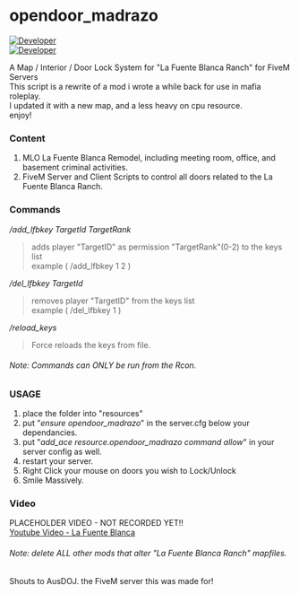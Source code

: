 # opendoor_madrazo  
[![Developer](https://img.shields.io/badge/Developer-WiPAFiveM-BADA55)](https://whatisprojectawesome.com)  
[![Developer](https://img.shields.io/github/repo-size/mikethemadkiwi/opendoor_madrazo)](https://github.com/mikethemadkiwi/opendoor_madrazo/releases/latest)  


A Map / Interior / Door Lock System for "La Fuente Blanca Ranch" for FiveM Servers  
This script is a rewrite of a mod i wrote a while back for use in mafia roleplay.  
I updated it with a new map, and a less heavy on cpu resource.  
enjoy!  
  
### Content
1. MLO La Fuente Blanca Remodel, including meeting room, office, and basement criminal activities.  
2. FiveM Server and Client Scripts to control all doors related to the La Fuente Blanca Ranch.  
  
### Commands  
*/add_lfbkey TargetId TargetRank*  
>adds player "TargetID" as permission "TargetRank"(0-2) to the keys list  
example ( /add_lfbkey 1 2 )   

*/del_lfbkey TargetId*  
>removes player "TargetID" from the keys list  
example ( /del_lfbkey 1 )  
  
*/reload_keys*  
>Force reloads the keys from file. 

###### Note: Commands can ONLY be run from the Rcon.  
  
### USAGE  
1. place the folder into "resources"  
2. put "_ensure opendoor_madrazo_" in the server.cfg below your dependancies.
3. put "_add_ace resource.opendoor_madrazo command allow_" in your server config as well.  
4. restart your server.  
5. Right Click your mouse on doors you wish to Lock/Unlock  
6. Smile Massively.

### Video  
PLACEHOLDER VIDEO - NOT RECORDED YET!!  
[Youtube Video - La Fuente Blanca](https://www.youtube.com/watch?v=QNyRdL9qnAs)  
  
###### Note: delete ALL other mods that alter "La Fuente Blanca Ranch" mapfiles.    
Shouts to AusDOJ. the FiveM server this was made for!  
